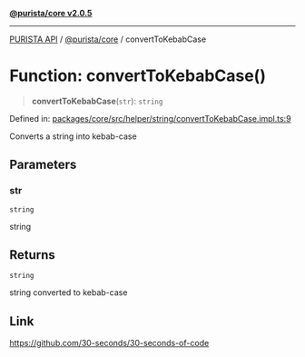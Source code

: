 [**@purista/core v2.0.5**](../README.md)

***

[PURISTA API](../../../packages.md) / [@purista/core](../README.md) / convertToKebabCase

# Function: convertToKebabCase()

> **convertToKebabCase**(`str`): `string`

Defined in: [packages/core/src/helper/string/convertToKebabCase.impl.ts:9](https://github.com/puristajs/purista/blob/master/packages/core/src/helper/string/convertToKebabCase.impl.ts#L9)

Converts a string into kebab-case

## Parameters

### str

`string`

string

## Returns

`string`

string converted to kebab-case

## Link

https://github.com/30-seconds/30-seconds-of-code
